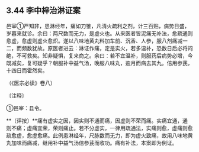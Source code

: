 ## 3.44 李中梓治淋证案

邑宰①严知非，患淋经年，痛如刀锥，凡清火疏利之剂，计三百贴，病势日盛，岁暮来就诊。余曰：两尺数而无力，是虚火也。从来医者皆泥痛无补法，愈疏通则愈虚，愈虚则虚火愈炽。遂以八味地黄丸料加车前、沉香、人参，服八剂痛减一二，而频数犹故。原医者进云：淋证作痛，定是实火，若多温补，恐数日后必将闷绝，不可救矣。知非疑惧，复来商之。余曰：若不宜温补，则服药后病势必增，今既减矣，复可疑乎？朝服补中益气汤，晚服八味丸，逾月而病去其九。倍用参芪，十四日而霍然矣。

（《医宗必读》卷八）

〔注释〕

①邑宰：县令。

**〔评按〕**痛有虚实之因，因实则不通而痛，因虚则不荣而痛。实痛宜通，通则不痛；虚痛宜荣，荣则痛止。若不分虚实，一律用疏通法，实痛则愈，虚痛则愈疏愈虚，愈虚愈痛。此例患淋经年，尺脉数而无力，即为虚火致痛，故用八味地黄丸加味而痛减，继用补中益气汤倍参芪而收功。痛有补法，本案即为例证。

